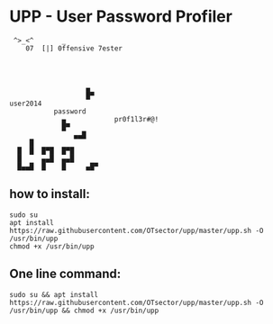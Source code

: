 # UPP - User Password Profiler


	 ^>_<^		 _
		07	[|] 0ffensive 7ester




	                   ▄ 
	                   █▀
	user2014
	           password
		         ▄            pr0f1l3r#@!
		         █▀
	                ▄▄█
	     █
	  █  █  █▀█  █▀█
	  █     ▄▄█  ▄▄█
	  █▄▄█  █    █     ▄█▀


## how to install:
	sudo su
	apt install https://raw.githubusercontent.com/OTsector/upp/master/upp.sh -O /usr/bin/upp
	chmod +x /usr/bin/upp
## One line command:
	sudo su && apt install https://raw.githubusercontent.com/OTsector/upp/master/upp.sh -O /usr/bin/upp && chmod +x /usr/bin/upp

